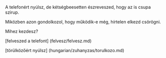 A telefonért nyúlsz, de kétségbeesetten észreveszed, hogy az is csupa szirup.

Miközben azon gondolkozol, hogy működik-e még, hírtelen elkezd csörögni.

Mihez kezdesz?

[felveszed a telefont] (felvesz/felvesz.md)

[törülközőért nyúlsz] (hungarian/zuhanyzas/torulkozo.md)